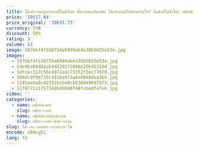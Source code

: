 ```yaml
---
title: โต๊ะทํางานหรูหราเบาที่ไม่ซ้ําใคร ชั้นวางของทันสมัย โต๊ะทํางานดีไซน์เนอร์ยุโรป ลิ้นชักที่ไม่ซ้ําใคร เฟอร์นิเจอร์ Escritorio โลหะ
price: '19517.84'
price_original: '39035.73'
currency: THB
discount: 50%
rating: 5
volume: 61
image: S97bbf4fb30734a6999ab4a30b5025e53m.jpg
images:
  - S97bbf4fb30734a6999ab4a30b5025e53m.jpg
  - Sde9ba68ddaa54dd29271086e20b45319d.jpg
  - Sdfcec317c56c4072adc733f2f1ec77070.jpg
  - S86dc9f9e735c4818a972a4a4848dba3bV.jpg
  - S245eeda0c42741bcbe8cb6369490979fX.jpg
  - S1f07712175734d6db848f48fcbedfefeh.jpg
video: ''
categories:
  - name: เฟอร์นิเจอร์
    slug: เฟอร-เจอร
  - name: เฟอร์นิเจอร์สำนักงาน
    slug: เฟอร-เจอร-สำน-กงาน
slug: โต-ะท-างานหร-หราเบาท-ไม
encode: oB4ogGi
lang: th
---
```

  